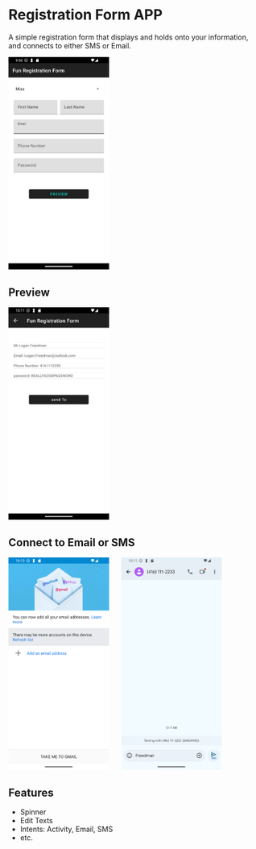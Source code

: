 # Registration Form APP
A simple registration form that displays and holds onto your information, and connects to either SMS or Email.

<img src="./screenshots/home-page.png" style="width: 200px"/>

## Preview
<img src="./screenshots/preview-page.png" style="width: 200px"/>

## Connect to  Email or SMS

<p>
  <img src="./screenshots/email.png" style="width: 200px;"/>
  &nbsp;&nbsp;&nbsp;&nbsp;
  <img src="./screenshots/text-message.png" style="width: 200px;"/>
</p>



## Features
<ul>
<li>Spinner</li>
  <li>Edit Texts</li>
  <li>Intents: Activity, Email, SMS</li>
  <li>etc.</li>
</ul>

